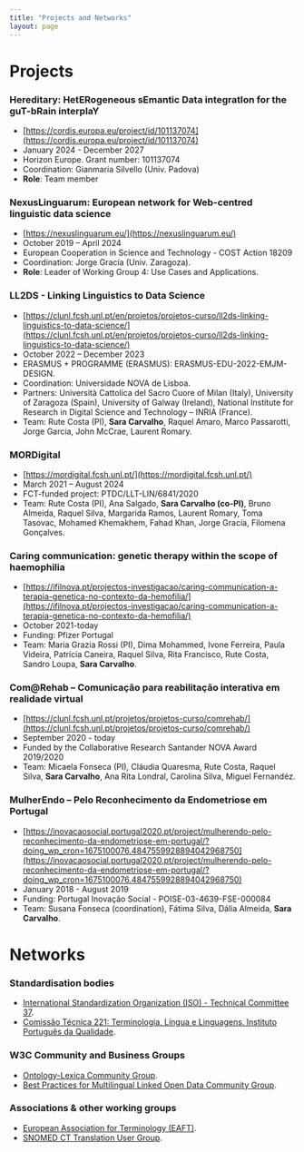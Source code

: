 ```yaml
---
title: "Projects and Networks"
layout: page
---
```

# Projects

### Hereditary: HetERogeneous sEmantic Data integratIon for the guT-bRain interplaY
- [https://cordis.europa.eu/project/id/101137074](https://cordis.europa.eu/project/id/101137074)
- January 2024 - December 2027
- Horizon Europe. Grant number: 101137074
- Coordination: Gianmaria Silvello (Univ. Padova)
- **Role**: Team member

### NexusLinguarum: European network for Web-centred linguistic data science 
- [https://nexuslinguarum.eu/](https://nexuslinguarum.eu/)
- October 2019 – April 2024
- European Cooperation in Science and Technology - COST Action 18209 
- Coordination: Jorge Gracía (Univ. Zaragoza).
- **Role**: Leader of Working Group 4: Use Cases and Applications.

### LL2DS - Linking Linguistics to Data Science
- [https://clunl.fcsh.unl.pt/en/projetos/projetos-curso/ll2ds-linking-linguistics-to-data-science/](https://clunl.fcsh.unl.pt/en/projetos/projetos-curso/ll2ds-linking-linguistics-to-data-science/)
- October 2022 – December 2023
- ERASMUS + PROGRAMME (ERASMUS): ERASMUS-EDU-2022-EMJM-DESIGN.
- Coordination: Universidade NOVA de Lisboa. 
- Partners: Università Cattolica del Sacro Cuore of Milan (Italy), University of Zaragoza (Spain), University of Galway (Ireland), National Institute for Research in Digital Science and Technology – INRIA (France).
- Team: Rute Costa (PI), **Sara Carvalho**, Raquel Amaro, Marco Passarotti, Jorge Garcia, John McCrae, Laurent Romary.

### MORDigital
- [https://mordigital.fcsh.unl.pt/](https://mordigital.fcsh.unl.pt/)
- March 2021 – August 2024
- FCT-funded project: PTDC/LLT-LIN/6841/2020
- Team: Rute Costa (PI), Ana Salgado, **Sara Carvalho (co-PI)**, Bruno Almeida, Raquel Silva, Margarida Ramos, Laurent Romary, Toma Tasovac, Mohamed Khemakhem, Fahad Khan, Jorge Gracía, Filomena Gonçalves.

### Caring communication: genetic therapy within the scope of haemophilia 
- [https://ifilnova.pt/projectos-investigacao/caring-communication-a-terapia-genetica-no-contexto-da-hemofilia/](https://ifilnova.pt/projectos-investigacao/caring-communication-a-terapia-genetica-no-contexto-da-hemofilia/)
- October 2021-today
- Funding: Pfizer Portugal
- Team: Maria Grazia Rossi (PI), Dima Mohammed, Ivone Ferreira, Paula Videira, Patrícia Caneira, Raquel Silva, Rita Francisco, Rute Costa, Sandro Loupa, **Sara Carvalho**.

### Com@Rehab – Comunicação para reabilitação interativa em realidade virtual
- [https://clunl.fcsh.unl.pt/projetos/projetos-curso/comrehab/](https://clunl.fcsh.unl.pt/projetos/projetos-curso/comrehab/)
- September 2020 - today
- Funded by the Collaborative Research Santander NOVA Award 2019/2020
- Team: Micaela Fonseca (PI), Cláudia Quaresma, Rute Costa, Raquel Silva, **Sara Carvalho**, Ana Rita Londral, Carolina Silva, Miguel Fernandéz.

### MulherEndo – Pelo Reconhecimento da Endometriose em Portugal
- [https://inovacaosocial.portugal2020.pt/project/mulherendo-pelo-reconhecimento-da-endometriose-em-portugal/?doing_wp_cron=1675100076.4847559928894042968750](https://inovacaosocial.portugal2020.pt/project/mulherendo-pelo-reconhecimento-da-endometriose-em-portugal/?doing_wp_cron=1675100076.4847559928894042968750)
- January 2018 - August 2019
- Funding: Portugal Inovação Social - POISE-03-4639-FSE-000084 
- Team: Susana Fonseca (coordination), Fátima Silva, Dália Almeida, **Sara Carvalho**.

# Networks
### Standardisation bodies
- [International Standardization Organization (ISO) - Technical Committee 37](https://www.iso.org/committee/48104.html).
- [Comissão Técnica 221: Terminologia, Língua e Linguagens. Instituto Português da Qualidade](https://storagewebsiteipq.blob.core.windows.net/website/CT-221-3.pdf).

### W3C Community and Business Groups 
- [Ontology-Lexica Community Group](https://www.w3.org/community/ontolex/).
- [Best Practices for Multilingual Linked Open Data Community Group](https://www.w3.org/community/bpmlod/).
  
### Associations & other working groups
- [European Association for Terminology (EAFT)](https://www.eaft-aet.net/en).
- [SNOMED CT Translation User Group](https://confluence.ihtsdotools.org/display/TRANSLATIONUSERGROUP/Translation+User+Group+Home).


